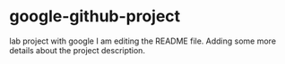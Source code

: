 # google-github-project
lab project with google
I am editing the README file. Adding some more details about the project description.
